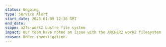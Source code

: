 ```yaml
---
status: Ongoing
type: Service Alert
start_date: 2025-01-09 12:30 GMT
end_date: 
scope: a2fs-work2 Lustre file system
impact: Our team have noted an issue with the ARCHER2 work2 filesystem.  This may affect running work using this filesystem.
reason: Under investigation.
---
```

